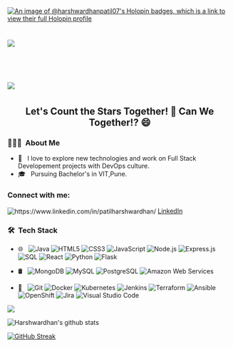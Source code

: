 
[![An image of @harshwardhanpatil07's Holopin badges, which is a link to view their full Holopin profile](https://holopin.me/harshwardhanpatil07)](https://holopin.io/@harshwardhanpatil07)



<h1>
  <a>
    <img src="https://readme-typing-svg.herokuapp.com?color=62F7F3&size=25&lines=Hey+there!!!..👋">
      <h1>
  <a>
    <img src="https://readme-typing-svg.herokuapp.com?color=62F7F3&size=25&lines=I'm+Harshwardhan+Patil!">
  </a>
</h1>
  </a>
</h1>




<h2 align="center">Let's Count the Stars Together! 🔭 Can We Together!? 😄</h2>



<h3> 👨🏻‍💻 &nbsp;About Me </h3>

- 🤔 &nbsp; I love to explore new technologies and work on Full Stack Developement projects with DevOps culture.
- 🎓 &nbsp; Pursuing Bachelor's in VIT,Pune.

<h3 align="left">Connect with me:</h3>
<p align="left">
<img align="center" src="https://github.com/HarshwardhanPatil07/HarshwardhanPatil07/assets/126240589/b665771e-84fd-4a35-8448-0543124c5893" alt="https://www.linkedin.com/in/patilharshwardhan/"/></a>
<a href="https://www.linkedin.com/in/patilharshwardhan/" target="_blank">LinkedIn</a>
</p>


<h3> 🛠 &nbsp;Tech Stack</h3>

- 🌐 &nbsp;
![Java](https://img.shields.io/badge/Java-007396?style=flat&logo=java&logoColor=white)
![HTML5](https://img.shields.io/badge/HTML5-E34F26?style=flat&logo=html5&logoColor=white)
![CSS3](https://img.shields.io/badge/CSS3-1572B6?style=flat&logo=css3&logoColor=white)
![JavaScript](https://img.shields.io/badge/JavaScript-F7DF1E?style=flat&logo=javascript&logoColor=black)
![Node.js](https://img.shields.io/badge/Node.js-339933?style=flat&logo=node.js&logoColor=white)
![Express.js](https://img.shields.io/badge/Express.js-000000?style=flat&logo=express&logoColor=white)
![SQL](https://img.shields.io/badge/SQL-4479A1?style=flat&logo=MySQL&logoColor=white)
![React](https://img.shields.io/badge/React-61DAFB?style=flat&logo=react&logoColor=black)
![Python](https://img.shields.io/badge/Python-3776AB?style=flat&logo=python&logoColor=white)
![Flask](https://img.shields.io/badge/Flask-000000?style=flat&logo=flask&logoColor=white)

- 🛢 &nbsp;
![MongoDB](https://img.shields.io/badge/MongoDB-47A248?style=flat&logo=mongodb&logoColor=white)
![MySQL](https://img.shields.io/badge/MySQL-4479A1?style=flat&logo=mysql&logoColor=white)
![PostgreSQL](https://img.shields.io/badge/PostgreSQL-336791?style=flat&logo=postgresql&logoColor=white)
![Amazon Web Services](https://img.shields.io/badge/Amazon%20Web%20Services-232F3E?style=flat&logo=amazonaws&logoColor=white)

- 🔧 &nbsp;
![Git](https://img.shields.io/badge/Git-F05032?style=flat&logo=git&logoColor=white)
![Docker](https://img.shields.io/badge/Docker-2496ED?style=flat&logo=docker&logoColor=white)
![Kubernetes](https://img.shields.io/badge/Kubernetes-326CE5?style=flat&logo=kubernetes&logoColor=white)
![Jenkins](https://img.shields.io/badge/Jenkins-D24939?style=flat&logo=jenkins&logoColor=white)
![Terraform](https://img.shields.io/badge/Terraform-623CE4?style=flat&logo=terraform&logoColor=white)
![Ansible](https://img.shields.io/badge/Ansible-EE0000?style=flat&logo=ansible&logoColor=white)
![OpenShift](https://img.shields.io/badge/OpenShift-EE0000?style=flat&logo=redhatopenshift&logoColor=white)
![Jira](https://img.shields.io/badge/Jira-0052CC?style=flat&logo=jira&logoColor=white)
![Visual Studio Code](https://img.shields.io/badge/Visual%20Studio%20Code-007ACC?style=flat&logo=visualstudiocode&logoColor=white)






<a href=""> <img align="center" src="https://github-readme-stats-sigma-five.vercel.app/api/top-langs/?username=HarshwardhanPatil07&theme=react&line_height=40&hide=css"/> </a>

![Harshwardhan's github stats](https://github-readme-stats2-blush.vercel.app/api?username=HarshwardhanPatil07&theme=react&showicons=true)


[![GitHub Streak](https://github-readme-streak-stats.herokuapp.com?user=HarshwardhanPatil07&theme=react)](https://git.io/streak-stats)


